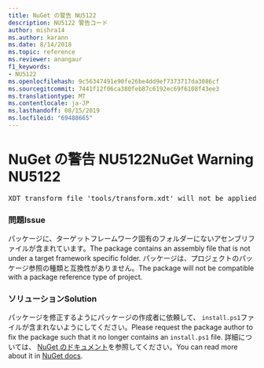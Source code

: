 ```yaml
---
title: NuGet の警告 NU5122
description: NU5122 警告コード
author: mishra14
ms.author: karann
ms.date: 8/14/2018
ms.topic: reference
ms.reviewer: anangaur
f1_keywords:
- NU5122
ms.openlocfilehash: 9c56347491e90fe26be4dd9ef7373717da3086cf
ms.sourcegitcommit: 7441f12f06ca380feb87c6192ec69f6108f43ee3
ms.translationtype: MT
ms.contentlocale: ja-JP
ms.lasthandoff: 08/15/2019
ms.locfileid: "69488665"
---
```

# <a name="nuget-warning-nu5122"></a><span data-ttu-id="ad351-103">NuGet の警告 NU5122</span><span class="sxs-lookup"><span data-stu-id="ad351-103">NuGet Warning NU5122</span></span>
<pre>XDT transform file 'tools/transform.xdt' will not be applied when the package is installed after the migration.</pre>

### <a name="issue"></a><span data-ttu-id="ad351-104">問題</span><span class="sxs-lookup"><span data-stu-id="ad351-104">Issue</span></span>

<span data-ttu-id="ad351-105">パッケージに、ターゲットフレームワーク固有のフォルダーにないアセンブリファイルが含まれています。</span><span class="sxs-lookup"><span data-stu-id="ad351-105">The package contains an assembly file that is not under a target framework specific folder.</span></span> <span data-ttu-id="ad351-106">パッケージは、プロジェクトのパッケージ参照の種類と互換性がありません。</span><span class="sxs-lookup"><span data-stu-id="ad351-106">The package will not be compatible with a package reference type of project.</span></span>


### <a name="solution"></a><span data-ttu-id="ad351-107">ソリューション</span><span class="sxs-lookup"><span data-stu-id="ad351-107">Solution</span></span>

<span data-ttu-id="ad351-108">パッケージを修正するようにパッケージの作成者に依頼して、 `install.ps1`ファイルが含まれないようにしてください。</span><span class="sxs-lookup"><span data-stu-id="ad351-108">Please request the package author to fix the package such that it no longer contains an `install.ps1` file.</span></span> <span data-ttu-id="ad351-109">詳細については、 [NuGet のドキュメント](https://docs.microsoft.com/en-us/nuget/consume-packages/migrate-packages-config-to-package-reference)を参照してください。</span><span class="sxs-lookup"><span data-stu-id="ad351-109">You can read more about it in [NuGet docs](https://docs.microsoft.com/en-us/nuget/consume-packages/migrate-packages-config-to-package-reference).</span></span>

